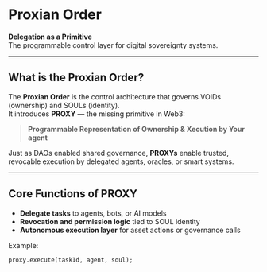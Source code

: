 # Proxian Order  
**Delegation as a Primitive**  
The programmable control layer for digital sovereignty systems.

---

## What is the Proxian Order?

The **Proxian Order** is the control architecture that governs VOIDs (ownership) and SOULs (identity).  
It introduces **PROXY** — the missing primitive in Web3:  
> **Programmable Representation of Ownership & Xecution by Your agent**

Just as DAOs enabled shared governance, **PROXYs** enable trusted, revocable execution by delegated agents, oracles, or smart systems.

---

## Core Functions of PROXY

- **Delegate tasks** to agents, bots, or AI models  
- **Revocation and permission logic** tied to SOUL identity  
- **Autonomous execution layer** for asset actions or governance calls

Example:
```solidity
proxy.execute(taskId, agent, soul);
